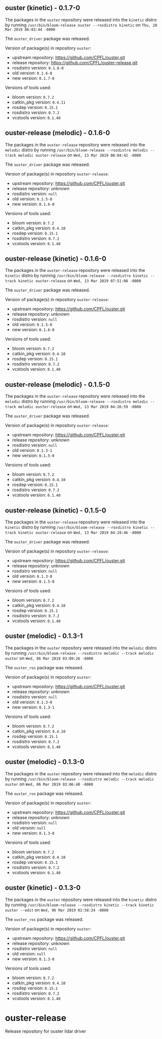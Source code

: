 ## ouster (kinetic) - 0.1.7-0

The packages in the `ouster` repository were released into the `kinetic` distro by running `/usr/bin/bloom-release ouster --rosdistro kinetic` on `Thu, 28 Mar 2019 06:03:44 -0000`

The `ouster_driver` package was released.

Version of package(s) in repository `ouster`:

- upstream repository: https://github.com/CPFL/ouster.git
- release repository: https://github.com/CPFL/ouster-release.git
- rosdistro version: `0.1.6-0`
- old version: `0.1.6-0`
- new version: `0.1.7-0`

Versions of tools used:

- bloom version: `0.7.2`
- catkin_pkg version: `0.4.11`
- rosdep version: `0.15.1`
- rosdistro version: `0.7.2`
- vcstools version: `0.1.40`


## ouster-release (melodic) - 0.1.6-0

The packages in the `ouster-release` repository were released into the `melodic` distro by running `/usr/bin/bloom-release --rosdistro melodic --track melodic ouster-release` on `Wed, 13 Mar 2019 08:04:42 -0000`

The `ouster_driver` package was released.

Version of package(s) in repository `ouster-release`:

- upstream repository: https://github.com/CPFL/ouster.git
- release repository: unknown
- rosdistro version: `null`
- old version: `0.1.5-0`
- new version: `0.1.6-0`

Versions of tools used:

- bloom version: `0.7.2`
- catkin_pkg version: `0.4.10`
- rosdep version: `0.15.1`
- rosdistro version: `0.7.2`
- vcstools version: `0.1.40`


## ouster-release (kinetic) - 0.1.6-0

The packages in the `ouster-release` repository were released into the `kinetic` distro by running `/usr/bin/bloom-release --rosdistro kinetic --track kinetic ouster-release` on `Wed, 13 Mar 2019 07:51:08 -0000`

The `ouster_driver` package was released.

Version of package(s) in repository `ouster-release`:

- upstream repository: https://github.com/CPFL/ouster.git
- release repository: unknown
- rosdistro version: `null`
- old version: `0.1.5-0`
- new version: `0.1.6-0`

Versions of tools used:

- bloom version: `0.7.2`
- catkin_pkg version: `0.4.10`
- rosdep version: `0.15.1`
- rosdistro version: `0.7.2`
- vcstools version: `0.1.40`


## ouster-release (melodic) - 0.1.5-0

The packages in the `ouster-release` repository were released into the `melodic` distro by running `/usr/bin/bloom-release --rosdistro melodic --track melodic ouster-release` on `Wed, 13 Mar 2019 04:26:59 -0000`

The `ouster_driver` package was released.

Version of package(s) in repository `ouster-release`:

- upstream repository: https://github.com/CPFL/ouster.git
- release repository: unknown
- rosdistro version: `null`
- old version: `0.1.3-1`
- new version: `0.1.5-0`

Versions of tools used:

- bloom version: `0.7.2`
- catkin_pkg version: `0.4.10`
- rosdep version: `0.15.1`
- rosdistro version: `0.7.2`
- vcstools version: `0.1.40`


## ouster-release (kinetic) - 0.1.5-0

The packages in the `ouster-release` repository were released into the `kinetic` distro by running `/usr/bin/bloom-release --rosdistro kinetic --track kinetic ouster-release` on `Wed, 13 Mar 2019 04:19:46 -0000`

The `ouster_driver` package was released.

Version of package(s) in repository `ouster-release`:

- upstream repository: https://github.com/CPFL/ouster.git
- release repository: unknown
- rosdistro version: `null`
- old version: `0.1.3-0`
- new version: `0.1.5-0`

Versions of tools used:

- bloom version: `0.7.2`
- catkin_pkg version: `0.4.10`
- rosdep version: `0.15.1`
- rosdistro version: `0.7.2`
- vcstools version: `0.1.40`


## ouster (melodic) - 0.1.3-1

The packages in the `ouster` repository were released into the `melodic` distro by running `/usr/bin/bloom-release --rosdistro melodic --track melodic ouster` on `Wed, 06 Mar 2019 03:09:26 -0000`

The `ouster_ros` package was released.

Version of package(s) in repository `ouster`:

- upstream repository: https://github.com/CPFL/ouster.git
- release repository: unknown
- rosdistro version: `null`
- old version: `0.1.3-0`
- new version: `0.1.3-1`

Versions of tools used:

- bloom version: `0.7.2`
- catkin_pkg version: `0.4.10`
- rosdep version: `0.15.1`
- rosdistro version: `0.7.2`
- vcstools version: `0.1.40`


## ouster (melodic) - 0.1.3-0

The packages in the `ouster` repository were released into the `melodic` distro by running `/usr/bin/bloom-release --rosdistro melodic --track melodic ouster` on `Wed, 06 Mar 2019 03:06:40 -0000`

The `ouster_ros` package was released.

Version of package(s) in repository `ouster`:

- upstream repository: https://github.com/CPFL/ouster.git
- release repository: unknown
- rosdistro version: `null`
- old version: `null`
- new version: `0.1.3-0`

Versions of tools used:

- bloom version: `0.7.2`
- catkin_pkg version: `0.4.10`
- rosdep version: `0.15.1`
- rosdistro version: `0.7.2`
- vcstools version: `0.1.40`


## ouster (kinetic) - 0.1.3-0

The packages in the `ouster` repository were released into the `kinetic` distro by running `/usr/bin/bloom-release --rosdistro kinetic --track kinetic ouster --edit` on `Wed, 06 Mar 2019 02:58:24 -0000`

The `ouster_ros` package was released.

Version of package(s) in repository `ouster`:

- upstream repository: https://github.com/CPFL/ouster.git
- release repository: unknown
- rosdistro version: `null`
- old version: `null`
- new version: `0.1.3-0`

Versions of tools used:

- bloom version: `0.7.2`
- catkin_pkg version: `0.4.10`
- rosdep version: `0.15.1`
- rosdistro version: `0.7.2`
- vcstools version: `0.1.40`


# ouster-release
Release repository for ouster lidar driver
